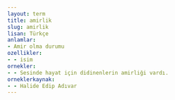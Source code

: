```yaml
---
layout: term
title: amirlik
slug: amirlik
lisan: Türkçe
anlamlar:
- Amir olma durumu
ozellikler:
- - isim
ornekler:
- - Sesinde hayat için didinenlerin amirliği vardı.
orneklerkaynak:
- - Halide Edip Adıvar
---
```

